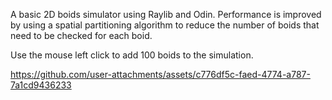 A basic 2D boids simulator using Raylib and Odin.
Performance is improved by using a spatial partitioning algorithm to reduce the number of boids that need to be checked for each boid.

Use the mouse left click to add 100 boids to the simulation.

https://github.com/user-attachments/assets/c776df5c-faed-4774-a787-7a1cd9436233


